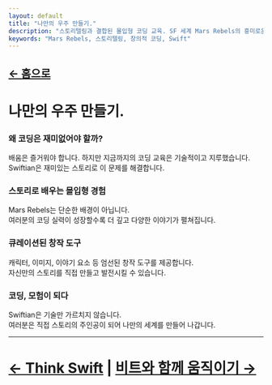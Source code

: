 ```yaml
---
layout: default
title: "나만의 우주 만들기."
description: "스토리텔링과 결합된 몰입형 코딩 교육. SF 세계 Mars Rebels의 흥미로운 이야기와 함께 창의적인 코딩을 경험하세요."
keywords: "Mars Rebels, 스토리텔링, 창의적 코딩, Swift"
---
```


## [← 홈으로](/ko/)

# 나만의 우주 만들기.

### 왜 코딩은 재미없어야 할까?
배움은 즐거워야 합니다. 하지만 지금까지의 코딩 교육은 기술적이고 지루했습니다.  
Swiftian은 재미있는 스토리로 이 문제를 해결합니다.

### 스토리로 배우는 몰입형 경험
Mars Rebels는 단순한 배경이 아닙니다.  
여러분의 코딩 실력이 성장할수록 더 깊고 다양한 이야기가 펼쳐집니다.

### 큐레이션된 창작 도구
캐릭터, 이미지, 이야기 요소 등 엄선된 창작 도구를 제공합니다.  
자신만의 스토리를 직접 만들고 발전시킬 수 있습니다.

### 코딩, 모험이 되다
Swiftian은 기술만 가르치지 않습니다.  
여러분은 직접 스토리의 주인공이 되어 나만의 세계를 만들어 나갑니다.

---

# [← Think Swift](/ko/coding/) | [비트와 함께 움직이기 →](/ko/groove/)

